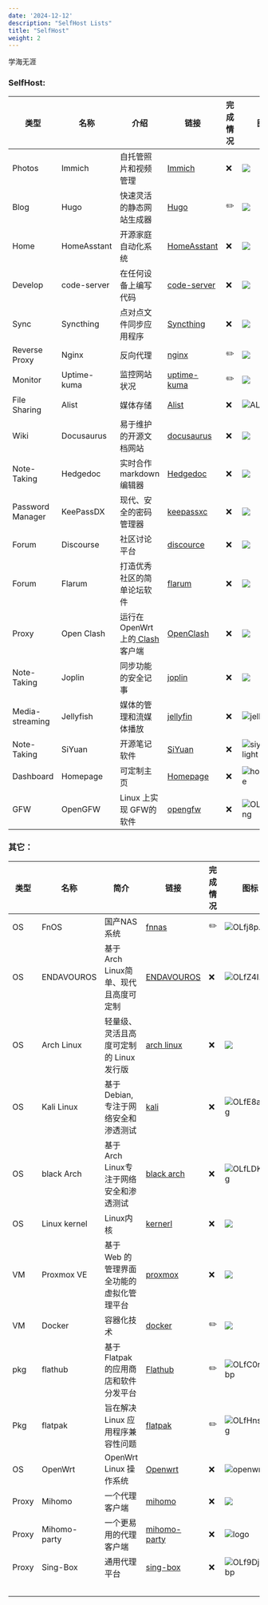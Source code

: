 ```yaml
---
date: '2024-12-12'
description: "SelfHost Lists"
title: "SelfHost"
weight: 2
---
```


学海无涯

### SelfHost:

| 类型             | 名称        | 介绍                                                         | 链接                                                         | 完成情况 | 图标                                                         |
| ---------------- | ----------- | ------------------------------------------------------------ | ------------------------------------------------------------ | -------- | ------------------------------------------------------------ |
| Photos           | Immich      | 自托管照片和视频管理                                         | [Immich](https://github.com/immich-app/immich?ref=selfh.st)  | ❌        | ![](https://cdn.jsdelivr.net/gh/selfhst/icons/png/immich.png) |
| Blog             | Hugo        | 快速灵活的静态网站生成器                                     | [Hugo](https://gohugo.io/?ref=selfh.st)                      | ✏️        | ![](https://cdn.jsdelivr.net/gh/selfhst/icons/png/hugo.png)  |
| Home             | HomeAsstant | 开源家庭自动化系统                                           | [HomeAsstant](https://www.home-assistant.io/?ref=selfh.st)   | ❌        | ![](https://cdn.jsdelivr.net/gh/selfhst/icons/png/home-assistant.png) |
| Develop          | code-server | 在任何设备上编写代码                                         | [code-server](https://github.com/coder/code-server?ref=selfh.st) | ❌        | ![](https://cdn.jsdelivr.net/gh/selfhst/icons/png/visual-studio-code.png) |
| Sync             | Syncthing   | 点对点文件同步应用程序                                       | [Syncthing](https://forum.syncthing.net/?ref=selfh.st)       | ❌        | ![](https://cdn.jsdelivr.net/gh/selfhst/icons/png/syncthing.png) |
| Reverse Proxy    | Nginx       | 反向代理                                                     | [nginx](https://nginx.org/)                                  | ✏️        | ![](https://cdn.jsdelivr.net/gh/selfhst/icons/png/nginx.png) |
| Monitor          | Uptime-kuma | 监控网站状况                                                 | [uptime-kuma](https://github.com/louislam/uptime-kuma/wiki)  | ✏️        | ![](https://cdn.jsdelivr.net/gh/selfhst/icons/png/uptime-kuma.png) |
| File Sharing     | Alist       | 媒体存储                                                     | [Alist](https://github.com/alist-org/alist?ref=selfh.st)     | ❌        | ![AList Icon](https://cdn.jsdelivr.net/gh/selfhst/icons/webp/alist.webp) |
| Wiki             | Docusaurus  | 易于维护的开源文档网站                                       | [docusaurus](https://github.com/facebook/docusaurus?ref=selfh.st) | ❌        | ![](https://cdn.jsdelivr.net/gh/selfhst/icons/png/docusaurus.png) |
| Note-Taking      | Hedgedoc    | 实时合作markdown编辑器                                       | [Hedgedoc](https://github.com/hedgedoc/hedgedoc?ref=selfh.st) | ❌        | ![](https://cdn.jsdelivr.net/gh/selfhst/icons/png/hedgedoc.png) |
| Password Manager | KeePassDX   | 现代、安全的密码管理器                                       | [keepassxc](https://keepassxc.org/?ref=selfh.st)             | ❌        | ![](https://cdn.jsdelivr.net/gh/selfhst/icons/svg/keepassxc.svg) |
| Forum            | Discourse   | 社区讨论平台                                                 | [discource](https://github.com/discourse/discourse?ref=selfh.st) | ❌        | ![](https://cdn.jsdelivr.net/gh/selfhst/icons/png/discourse.png) |
| Forum            | Flarum      | 打造优秀社区的简单论坛软件                                   | [flarum](https://flarum.org/?ref=selfh.st)                   | ❌        | ![](https://cdn.jsdelivr.net/gh/selfhst/icons/png/flarum.png) |
| Proxy            | Open Clash  | 运行在 OpenWrt 上的[ Clash ](https://github.com/Dreamacro/clash)客户端 | [OpenClash](https://github.com/vernesong/OpenClash/wiki)     | ❌        | ![](https://flathub.org/_next/image?url=https%3A%2F%2Fdl.flathub.org%2Fmedia%2Fio%2Fgithub%2FFndroid.clash_for_windows%2Fc3be4770ed12d6b166d0c1ca134771c5%2Ficons%2F128x128%2Fio.github.Fndroid.clash_for_windows.png&w=256&q=75) |
| Note-Taking      | Joplin      | 同步功能的安全记事                                           | [joplin](https://joplinapp.org/?ref=selfh.st)                | ❌        | ![](https://cdn.jsdelivr.net/gh/selfhst/icons/png/joplin.png) |
| Media-streaming  | Jellyfish   | 媒体的管理和流媒体播放                                       | [jellyfin](https://github.com/jellyfin/jellyfin?ref=selfh.st) | ❌        | ![jellyfin](https://cdn.jsdelivr.net/gh/selfhst/icons/webp/jellyfin.webp) |
| Note-Taking      | SiYuan      | 开源笔记软件                                                 | [SiYuan](https://b3log.org/siyuan?ref=selfh.st)              | ❌        | ![siyuan-light](https://cdn.jsdelivr.net/gh/selfhst/icons/webp/siyuan-light.webp) |
| Dashboard        | Homepage    | 可定制主页                                                   | [Homepage](https://gethomepage.dev/?ref=selfh.st)            | ❌        | ![homepage](https://cdn.jsdelivr.net/gh/selfhst/icons/webp/homepage.webp) |
| GFW              | OpenGFW     | Linux 上实现 GFW的软件                                       | [opengfw](https://dgithub.xyz/apernet/OpenGFW)               | ❌        | ![OLf6xU.png](https://ooo.0x0.ooo/2024/12/11/OLf6xU.png)     |



### 其它：

| 类型  | 名称         | 简介                                      | 链接                                                         | 完成情况 | 图标                                                         |
| ----- | ------------ | ----------------------------------------- | ------------------------------------------------------------ | -------- | ------------------------------------------------------------ |
| OS    | FnOS         | 国产NAS系统                               | [fnnas](https://fnnas.com/)                                  | ✏️        | ![OLfj8p.png](https://ooo.0x0.ooo/2024/12/11/OLfj8p.png)     |
| OS    | ENDAVOUROS   | 基于Arch Linux简单、现代且高度可定制      | [ENDAVOUROS](https://endeavouros.com/)                       | ❌        | ![OLfZ4I.png](https://ooo.0x0.ooo/2024/12/11/OLfZ4I.png)     |
| OS    | Arch Linux   | 轻量级、灵活且高度可定制的 Linux 发行版   | [arch linux](https://www.archlinuxcn.org/)                   | ❌        | ![](https://cdn.jsdelivr.net/gh/selfhst/icons/png/arch-linux.png) |
| OS    | Kali Linux   | 基于 Debian,专注于网络安全和渗透测试      | [kali](http://kali.org/)                                     | ❌        | ![OLfE8a.png](https://ooo.0x0.ooo/2024/12/11/OLfE8a.png)     |
| OS    | black Arch   | 基于 Arch Linux专注于网络安全和渗透测试   | [black arch](https://blackarch.org/)                         | ❌        | ![OLfLDK.png](https://ooo.0x0.ooo/2024/12/11/OLfLDK.png)     |
| OS    | Linux kernel | Linux内核                                 | [kernerl](https://www.kernel.org/)                           | ❌        | ![](https://cdn.jsdelivr.net/gh/selfhst/icons/png/linux.png) |
| VM    | Proxmox VE   | 基于 Web 的管理界面全功能的虚拟化管理平台 | [proxmox](https://pve.proxmox.com/)                          | ❌        | ![](https://cdn.jsdelivr.net/gh/selfhst/icons/png/proxmox.png) |
| VM    | Docker       | 容器化技术                                | [docker](https://www.docker.com/)                            | ✏️        | ![](https://cdn.jsdelivr.net/gh/selfhst/icons/png/docker.png) |
| pkg   | flathub      | 基于 Flatpak 的应用商店和软件分发平台     | [Flathub](https://flathub.org/)                              | ✏️        | ![OLfC0r.webp](https://ooo.0x0.ooo/2024/12/11/OLfC0r.webp)   |
| Pkg   | flatpak      | 旨在解决 Linux 应用程序兼容性问题         | [flatpak](https://flatpak.org/)                              | ✏️        | ![OLfHns.png](https://ooo.0x0.ooo/2024/12/11/OLfHns.png)     |
| OS    | OpenWrt      | OpenWrt Linux 操作系统                    | [Openwrt](https://dgithub.xyz/openwrt/openwrt)               | ❌        | ![openwrt](https://cdn.jsdelivr.net/gh/selfhst/icons/webp/openwrt.webp) |
| Proxy | Mihomo       | 一个代理客户端                            | [mihomo](https://dgithub.xyz/MetaCubeX/mihomo)               | ❌        | ![](https://dgithub.xyz/MetaCubeX.png)                       |
| Proxy | Mihomo-party | 一个更易用的代理客户端                    | [mihomo-party](https://dgithub.xyz/mihomo-party-org/mihomo-party) | ❌        | ![logo](https://mihomo.party/logo.png)                       |
| Proxy | Sing-Box     | 通用代理平台                              | [sing-box](https://dgithub.xyz/SagerNet/sing-box)            | ❌        | ![OLf9Dj.webp](https://ooo.0x0.ooo/2024/12/11/OLf9Dj.webp)   |
|       |              |                                           |                                                              |          |                                                              |
|       |              |                                           |                                                              |          |                                                              |
|       |              |                                           |                                                              |          |                                                              |
|       |              |                                           |                                                              |          |                                                              |
|       |              |                                           |                                                              |          |                                                              |
